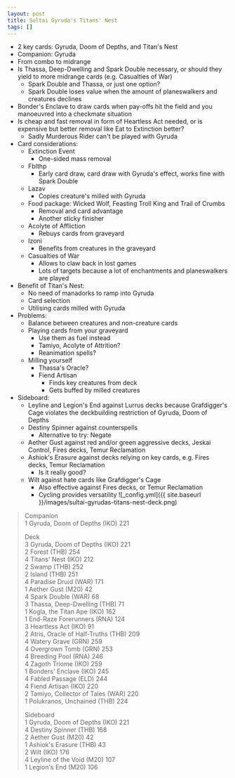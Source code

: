 ```yaml
---
layout: post
title: Sultai Gyruda's Titans' Nest
tags: []
---  
```

- 2 key cards: Gyruda, Doom of Depths, and Titan's Nest
- Companion: Gyruda
- From combo to midrange
- Is Thassa, Deep-Dwelling and Spark Double necessary, or should they yield to more midrange cards (e.g. Casualties of War)
	- Spark Double and Thassa, or just one option?
	- Spark Double loses value when the amount of planeswalkers and creatures declines
- Bonder's Enclave to draw cards when pay-offs hit the field and you manoeuvred into a checkmate situation
- Is cheap and fast removal in form of Heartless Act needed, or is expensive but better removal like Eat to Extinction better?
	- Sadly Murderous Rider can't be played with Gyruda
- Card considerations:
	- Extinction Event
		- One-sided mass removal
	- Fblthp
		- Early card draw, card draw with Gyruda's effect, works fine with Spark Double
	- Lazav
		- Copies creature's milled with Gyruda
	- Food package: Wicked Wolf, Feasting Troll King and Trail of Crumbs
		- Removal and card advantage
		- Another sticky finisher
	- Acolyte of Affliction 
		- Rebuys cards from graveyard
	- Izoni
		- Benefits from creatures in the graveyard
	- Casualties of War
		- Allows to claw back in lost games
		- Lots of targets because a lot of enchantments and planeswalkers are played
- Benefit of Titan's Nest: 
	- No need of manadorks to ramp into Gyruda
	- Card selection
	- Utilising cards milled with Gyruda
- Problems:
	- Balance between creatures and non-creature cards
	- Playing cards from your graveyard
		- Use them as fuel instead
		- Tamiyo, Acolyte of Attrition?
		- Reanimation spells?
	- Milling yourself
		- Thassa's Oracle?
		- Fiend Artisan
			- Finds key creatures from deck
			- Gets buffed by milled creatures
- Sideboard:
	- Leyline and Legion's End against Lurrus decks because Grafdigger's Cage violates the deckbuilding restriction of Gyruda, Doom of Depths
	- Destiny Spinner against counterspells
		- Alternative to try: Negate
	- Aether Gust against red and/or green aggressive decks, Jeskai Control, Fires decks, Temur Reclamation
	- Ashiok's Erasure against decks relying on key cards, e.g. Fires decks, Temur Reclamation
		- Is it really good?
	- Wilt against hate cards like Grafdigger's Cage
		- Also effective against Fires decks, or Temur Reclamation
		- Cycling provides versatility
![_config.yml]({{ site.baseurl }}/images/sultai-gyrudas-titans-nest-deck.png)
> Companion  
> 1 Gyruda, Doom of Depths (IKO) 221  
> 
> Deck  
> 3 Gyruda, Doom of Depths (IKO) 221  
> 2 Forest (THB) 254  
> 4 Titans' Nest (IKO) 212  
> 2 Swamp (THB) 252  
> 2 Island (THB) 251  
> 4 Paradise Druid (WAR) 171  
> 1 Aether Gust (M20) 42  
> 4 Spark Double (WAR) 68  
> 3 Thassa, Deep-Dwelling (THB) 71  
> 1 Kogla, the Titan Ape (IKO) 162  
> 1 End-Raze Forerunners (RNA) 124  
> 3 Heartless Act (IKO) 91  
> 2 Atris, Oracle of Half-Truths (THB) 209  
> 4 Watery Grave (GRN) 259  
> 4 Overgrown Tomb (GRN) 253  
> 4 Breeding Pool (RNA) 246  
> 4 Zagoth Triome (IKO) 259  
> 1 Bonders' Enclave (IKO) 245  
> 4 Fabled Passage (ELD) 244  
> 4 Fiend Artisan (IKO) 220  
> 2 Tamiyo, Collector of Tales (WAR) 220  
> 1 Polukranos, Unchained (THB) 224  
> 
> Sideboard  
> 1 Gyruda, Doom of Depths (IKO) 221  
> 4 Destiny Spinner (THB) 168  
> 2 Aether Gust (M20) 42  
> 1 Ashiok's Erasure (THB) 43  
> 2 Wilt (IKO) 176  
> 4 Leyline of the Void (M20) 107  
> 1 Legion's End (M20) 106